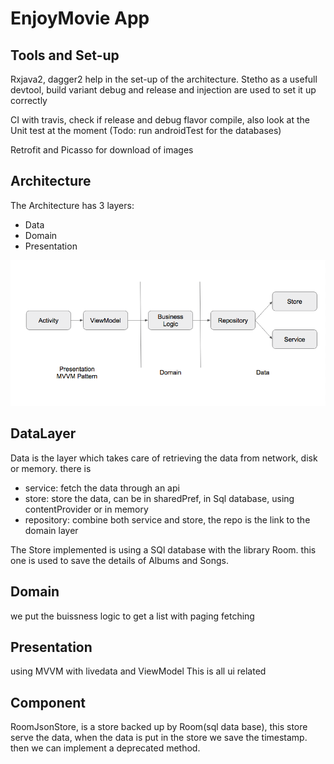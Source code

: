 # EnjoyMovie App

## Tools and Set-up
Rxjava2, dagger2 help in the set-up of the architecture. 
Stetho as a usefull devtool, build variant debug and release and injection are used to set it up correctly

CI with travis, check if release and debug flavor compile, also look at the Unit test at the moment
(Todo: run androidTest for the databases)

Retrofit and Picasso for download of images

## Architecture

The Architecture has 3 layers:
* Data
* Domain
* Presentation

![Alt text](https://github.com/guillaumevalverde/images/blob/master/architecture.png?raw=true "Title")

## DataLayer

Data is the layer which takes care of retrieving the data from network, disk or memory.
there is 

* service: fetch the data through an api
* store: store the data, can be in sharedPref, in Sql database, using contentProvider or in memory
* repository: combine both service and store, the repo is the link to the domain layer


The Store implemented is using a SQl database with the library Room. this one is used to save the details of Albums and Songs.

## Domain
we put the buissness logic to get a list with paging fetching

## Presentation
using MVVM with livedata and ViewModel
This is all ui related

## Component
RoomJsonStore, is a store backed up by Room(sql data base), this store serve the data, when the data
is put in the store we save the timestamp. then we can implement a deprecated method.


